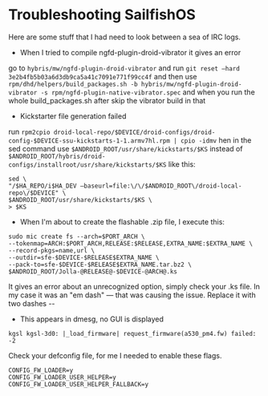 # Troubleshooting SailfishOS
Here are some stuff that I had need to look between a sea of IRC logs.

- When I tried to compile ngfd-plugin-droid-vibrator it gives an error

go to `hybris/mw/ngfd-plugin-droid-vibrator` and run `git reset —hard 3e2b4fb5b03a6d3db9ca5a41c7091e771f99cc4f` and then use `rpm/dhd/helpers/build_packages.sh -b hybris/mw/ngfd-plugin-droid-vibrator -s rpm/ngfd-plugin-native-vibrator.spec` and when you run the whole build_packages.sh after skip the vibrator build in that

- Kickstarter file generation failed

run `rpm2cpio droid-local-repo/$DEVICE/droid-configs/droid-config-$DEVICE-ssu-kickstarts-1-1.armv7hl.rpm | cpio -idmv`
hen in the sed command use `$ANDROID_ROOT/usr/share/kickstarts/$KS` instead of `$ANDROID_ROOT/hybris/droid-configs/installroot/usr/share/kickstarts/$KS`
like this:
```
sed \
"/$HA_REPO/i$HA_DEV —baseurl=file:\/\/$ANDROID_ROOT\/droid-local-repo\/$DEVICE" \
$ANDROID_ROOT/usr/share/kickstarts/$KS \
> $KS
```

- When I'm about to create the flashable .zip file, I execute this:
```
sudo mic create fs --arch=$PORT_ARCH \
--tokenmap=ARCH:$PORT_ARCH,RELEASE:$RELEASE,EXTRA_NAME:$EXTRA_NAME \
--record-pkgs=name,url \
--outdir=sfe-$DEVICE-$RELEASE$EXTRA_NAME \
--pack-to=sfe-$DEVICE-$RELEASE$EXTRA_NAME.tar.bz2 \
$ANDROID_ROOT/Jolla-@RELEASE@-$DEVICE-@ARCH@.ks
```

It gives an error about an unrecognized option, simply check your .ks file. In my case it was an "em dash" — that was causing the issue.
Replace it with two dashes --

- This appears in dmesg, no GUI is displayed
```
kgsl kgsl-3d0: |_load_firmware| request_firmware(a530_pm4.fw) failed: -2
```
Check your defconfig file, for me I needed to enable these flags.
```
CONFIG_FW_LOADER=y
CONFIG_FW_LOADER_USER_HELPER=y
CONFIG_FW_LOADER_USER_HELPER_FALLBACK=y
```
